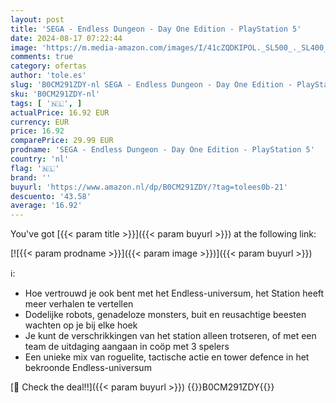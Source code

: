 ```yaml
---
layout: post
title: 'SEGA - Endless Dungeon - Day One Edition - PlayStation 5'
date: 2024-08-17 07:22:44
image: 'https://m.media-amazon.com/images/I/41cZQDKIPOL._SL500_._SL400_.jpg'
comments: true
category: ofertas
author: 'tole.es'
slug: 'B0CM291ZDY-nl SEGA - Endless Dungeon - Day One Edition - PlayStation 5'
sku: 'B0CM291ZDY-nl'
tags: [ '🇳🇱', ]
actualPrice: 16.92 EUR
currency: EUR
price: 16.92
comparePrice: 29.99 EUR
prodname: 'SEGA - Endless Dungeon - Day One Edition - PlayStation 5'
country: 'nl'
flag: '🇳🇱'
brand: ''
buyurl: 'https://www.amazon.nl/dp/B0CM291ZDY/?tag=tolees0b-21'
descuento: '43.58'
average: '16.92'
---
```


You've got [{{< param title >}}]({{< param buyurl >}}) at the following link:

[![{{< param prodname >}}]({{< param image >}})]({{< param buyurl >}})

ℹ️:

- Hoe vertrouwd je ook bent met het Endless-universum, het Station heeft meer verhalen te vertellen
- Dodelijke robots, genadeloze monsters, buit en reusachtige beesten wachten op je bij elke hoek
- Je kunt de verschrikkingen van het station alleen trotseren, of met een team de uitdaging aangaan in coöp met 3 spelers
- Een unieke mix van roguelite, tactische actie en tower defence in het bekroonde Endless-universum

[🛒 Check the deal!!]({{< param buyurl >}})
{{<world>}}B0CM291ZDY{{</world>}}
